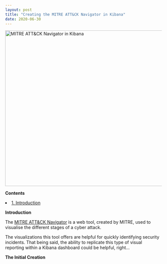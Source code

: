 ```yaml
---
layout: post
title: "Creating the MITRE ATT&CK Navigator in Kibana"
date: 2020-06-30
---
```


<img src="{{site.url}}/img/MITRE_Nav_Kibana.jpg" alt="MITRE ATT&CK Navigator in Kibana" width="1000" height="500">


<b>Contents</b>
<li><a href="#Introduction">1. Introduction</a></li>

<b id="#Introduction">Introduction</b>

<p>The <a href="https://mitre-attack.github.io/attack-navigator/enterprise/"> MITRE ATT&CK Navigator</a> is a web tool, created by MITRE, used to visualise the different stages of a cyber attack.</p>
<p>The visualizations this tool offers are helpful for quickly identifying security incidents. That being said, the ability to replicate this type of visual reporting within a Kibana dashboard could be helpful, right...</p>

<b>The Initial Creation</b>
